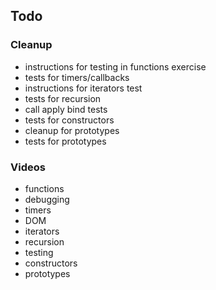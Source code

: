 ## Todo

### Cleanup

- instructions for testing in functions exercise
- tests for timers/callbacks
- instructions for iterators test
- tests for recursion
- call apply bind tests
- tests for constructors
- cleanup for prototypes 
- tests for prototypes

### Videos

- functions
- debugging
- timers
- DOM
- iterators
- recursion
- testing
- constructors
- prototypes

